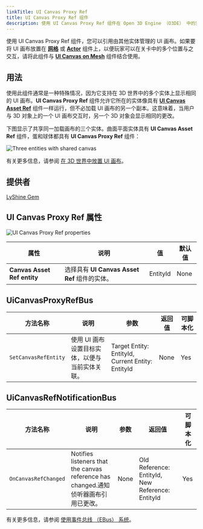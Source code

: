 ```yaml
---
linkTitle: UI Canvas Proxy Ref
title: UI Canvas Proxy Ref 组件
description: 使用 UI Canvas Proxy Ref 组件在 Open 3D Engine （O3DE） 中的实体之间共享 UI 画布引用。
---
```


使用 UI Canvas Proxy Ref 组件，您可以引用由其他实体管理的 UI 画布。如果要将 UI 画布放置在 [**网格**](/docs/user-guide/components/reference/atom/mesh) 或 [**Actor**](/docs/user-guide/components/reference/animation/actor) 组件上，以便玩家可以在关卡中的多个位置与之交互，请将此组件与 [**UI Canvas on Mesh**](/docs/user-guide/components/reference/ui/canvas-on-mesh/) 组件结合使用。

## 用法

使用此组件通常是一种特殊情况，因为它支持在 3D 世界中的多个实体上显示相同的 UI 画布。**UI Canvas Proxy Ref** 组件允许它所在的实体像具有 [**UI Canvas Asset Ref**](/docs/user-guide/components/reference/ui/canvas-asset-ref/) 组件一样运行，但不必加载 UI 画布的另一个副本。这意味着，当用户与 3D 对象上的一个 UI 画布交互时，另一个 3D 对象会显示相同的更改。

下图显示了共享同一加载画布的三个实体。曲面平面实体具有 **UI Canvas Asset Ref** 组件，蛋和球体都具有 **UI Canvas Proxy Ref** 组件：

![Three entities with shared canvas](/images/user-guide/component/ui_canvas/component-ui-canvas-proxy-ref-screenshot.png)

有关更多信息，请参阅 [在 3D 世界中放置 UI 画布](/docs/user-guide/interactivity/user-interface/canvases/placing-canvases-3d)。

## 提供者 ##

[LyShine Gem](/docs/user-guide/gems/reference/ui/lyshine/)

## UI Canvas Proxy Ref 属性 

![UI Canvas Proxy Ref properties](/images/user-guide/components/reference/ui/ui-proxy-ref-component.png)

| 属性 | 说明 | 值 | 默认值 |
|-|-|-|-|
| **Canvas Asset Ref entity** | 选择具有 **UI Canvas Asset Ref** 组件的实体。 | EntityId | None |

## UiCanvasProxyRefBus

| 方法名称 | 说明 | 参数 | 返回值 | 可脚本化 |
|-|-|-|-|-|
| `SetCanvasRefEntity` | 使用 UI 画布设置目标实体，以便与当前实体关联。 | Target Entity: EntityId, Current Entity: EntityId | None | Yes |

## UiCanvasRefNotificationBus

| 方法名称 | 说明 | 参数 | 返回值 | 可脚本化 |
|-|-|-|-|-|
| `OnCanvasRefChanged` | Notifies listeners that the canvas reference has changed.通知侦听器画布引用已更改。 | None | Old Reference: EntityId, New Reference: EntityId | Yes |

有关更多信息，请参阅 [使用事件总线 （EBus） 系统](/docs/user-guide/programming/messaging/ebus/)。
